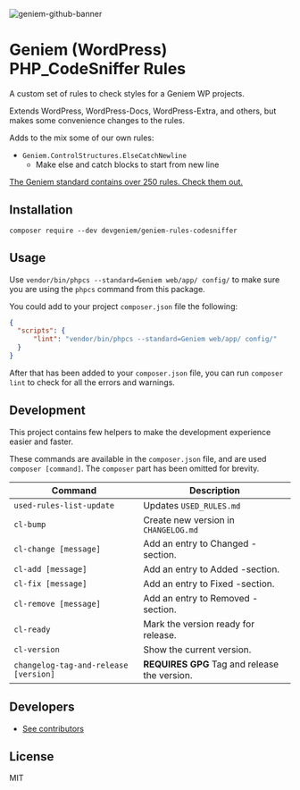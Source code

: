 ![geniem-github-banner](https://cloud.githubusercontent.com/assets/5691777/14319886/9ae46166-fc1b-11e5-9630-d60aa3dc4f9e.png)

# Geniem (WordPress) PHP_CodeSniffer Rules

A custom set of rules to check styles for a Geniem WP projects.

Extends WordPress, WordPress-Docs, WordPress-Extra, and others, but makes some convenience changes to the rules.

Adds to the mix some of our own rules:

- `Geniem.ControlStructures.ElseCatchNewline`
  - Make else and catch blocks to start from new line

[The Geniem standard contains over 250 rules. Check them out.](USED_RULES.md)

## Installation

```
composer require --dev devgeniem/geniem-rules-codesniffer
```

## Usage

Use `vendor/bin/phpcs --standard=Geniem web/app/ config/` to make sure you are using the `phpcs` command from this package.

You could add to your project `composer.json` file the following:

```json
{
  "scripts": {
      "lint": "vendor/bin/phpcs --standard=Geniem web/app/ config/"
  }
}
```

After that has been added to your `composer.json` file, you can run `composer lint` to check for all the errors and warnings.

## Development

This project contains few helpers to make the development experience easier and faster.

These commands are available in the `composer.json` file, and are used `composer [command]`. The `composer` part has been omitted for brevity.

| Command                               | Description                                   |
|---------------------------------------|-----------------------------------------------|
| `used-rules-list-update`              | Updates `USED_RULES.md`                       |
| `cl-bump`                             | Create new version in `CHANGELOG.md`          |
| `cl-change [message]`                 | Add an entry to Changed -section.             |
| `cl-add [message]`                    | Add an entry to Added -section.               |
| `cl-fix [message]`                    | Add an entry to Fixed -section.               |
| `cl-remove [message]`                 | Add an entry to Removed -section.             |
| `cl-ready`                            | Mark the version ready for release.           |
| `cl-version`                          | Show the current version.                     |
| `changelog-tag-and-release [version]` | **REQUIRES GPG** Tag and release the version. |

## Developers

- [See contributors](https://github.com/devgeniem/geniem-rules-codesniffer/graphs/contributors)

## License

MIT
